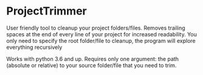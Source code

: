 # ProjectTrimmer
User friendly tool to cleanup your project folders/files.
Removes trailing spaces at the end of every line of your project for increased readability.
You only need to specify the root folder/file to cleanup, the program will explore everything recursively

Works with python 3.6 and up.
Requires only one argument: the path (absolute or relative) to your source folder/file that you need to trim.
